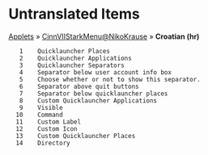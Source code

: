 # Untranslated Items
[Applets](../../../README.md) &#187; [CinnVIIStarkMenu@NikoKrause](../README.md) &#187; **Croatian (hr)**

       1	Quicklauncher Places
       2	Quicklauncher Applications
       3	Quicklauncher Separators
       4	Separator below user account info box
       5	Choose whether or not to show this separator.
       6	Separator above quit buttons
       7	Separator below quicklauncher places
       8	Custom Quicklauncher Applications
       9	Visible
      10	Command
      11	Custom Label
      12	Custom Icon
      13	Custom Quicklauncher Places
      14	Directory
